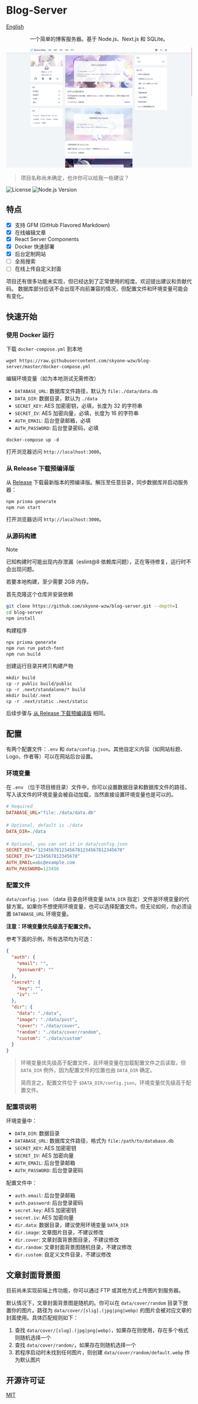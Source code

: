 # Blog-Server

[English](README.en.md)

<center>一个简单的博客服务器。基于 Node.js、Next.js 和 SQLite。</center>

![preview](previews/preview01.png)

> 项目名称尚未确定，也许你可以给我一些建议？

![License](https://img.shields.io/github/license/skyone-wzw/blog-server)
![Node.js Version](https://img.shields.io/node/v/skyone-wzw/blog-server)

## 特点

* [x] 支持 GFM (GitHub Flavored Markdown)
* [x] 在线编辑文章
* [x] React Server Components
* [x] Docker 快速部署
* [x] 后台定制网站
* [ ] 全局搜索
* [ ] 在线上传自定义封面

项目还有很多功能未实现，但已经达到了正常使用的程度。欢迎提出建议和贡献代码。 数据库部分应该不会出现不向前兼容的情况，但配置文件和环境变量可能会有变化。

## 快速开始

### 使用 Docker 运行

下载 `docker-compose.yml` 到本地

```shell
wget https://raw.githubusercontent.com/skyone-wzw/blog-server/master/docker-compose.yml
```

编辑环境变量（如为本地测试无需修改）

* `DATABASE_URL`: 数据库文件路径，默认为 `file:./data/data.db`
* `DATA_DIR`: 数据目录，默认为 `./data`
* `SECRET_KEY`: AES 加密密钥，必填，长度为 32 的字符串
* `SECRET_IV`: AES 加密向量，必填，长度为 16 的字符串
* `AUTH_EMAIL`: 后台登录邮箱，必填
* `AUTH_PASSWORD`: 后台登录密码，必填

```shell
docker-compose up -d
```

打开浏览器访问 `http://localhost:3000`。

### 从 Release 下载预编译版

从 [Release](https://github.com/skyone-wzw/blog-server/releases) 下载最新版本的预编译版。解压至任意目录，同步数据库并启动服务器：

```shell
npm prisma generate
npm run start
```

打开浏览器访问 `http://localhost:3000`。

### 从源码构建

> [!NOTE]
> 已知构建时可能出现内存泄漏（eslint@8 依赖库问题），正在等待修复，运行时不会出现问题。
> 
> 若要本地构建，至少需要 2GB 内存。

首先克隆这个仓库并安装依赖

```bash
git clone https://github.com/skyone-wzw/blog-server.git --depth=1
cd blog-server
npm install
```

构建程序

```shell
npx prisma generate
npm run run patch-font
npm run build
```

创建运行目录并拷贝构建产物

```shell
mkdir build
cp -r public build/public
cp -r .next/standalone/* build
mkdir build/.next
cp -r .next/static .next/static
```

后续步骤与 [从 Release 下载预编译版](#从-release-下载预编译版) 相同。

## 配置

有两个配置文件：`.env` 和 `data/config.json`。其他自定义内容（如网站标题、Logo、作者等）可以在网站后台设置。

### 环境变量

在 `.env` （位于项目根目录）文件中，你可以设置数据目录和数据库文件的路径，写入该文件的环境变量会被自动加载，当然直接设置环境变量也是可以的。

```ini
# Required
DATABASE_URL="file:./data/data.db"

# Optional, default is ./data
DATA_DIR=./data

# Optional, you can set it in data/config.json
SECRET_KEY="12345678123456781234567812345678"
SECRET_IV="1234567812345678"
AUTH_EMAIL=abc@example.com
AUTH_PASSWORD=123456
```

### 配置文件

`data/config.json` （data 目录由环境变量 `DATA_DIR` 指定）文件是环境变量的代替方案。如果你不想使用环境变量，也可以选择配置文件。但无论如何，你必须设置 `DATABASE_URL` 环境变量。

**注意：环境变量优先级高于配置文件。**

参考下面的示例，所有选项均为可选：

```json
{
  "auth": {
    "email": "",
    "password": ""
  },
  "secret": {
    "key": "",
    "iv": ""
  },
  "dir": {
    "data": "./data",
    "image": "./data/post",
    "cover": "./data/cover",
    "random": "./data/cover/random",
    "custom": "./data/custom"
  }
}
```

> 环境变量优先级高于配置文件，且环境变量在加载配置文件之后读取，但 `DATA_DIR` 例外，因为配置文件的位置也由 `DATA_DIR` 确定。
> 
> 简而言之，配置文件位于 `$DATA_DIR/config.json`，环境变量优先级高于配置文件。

### 配置项说明

环境变量中：

* `DATA_DIR`: 数据目录
* `DATABASE_URL`: 数据库文件路径，格式为 `file:/path/to/database.db`
* `SECRET_KEY`: AES 加密密钥
* `SECRET_IV`: AES 加密向量
* `AUTH_EMAIL`: 后台登录邮箱
* `AUTH_PASSWORD`: 后台登录密码

配置文件中：

* `auth.email`: 后台登录邮箱
* `auth.password`: 后台登录密码
* `secret.key`: AES 加密密钥
* `secret.iv`: AES 加密向量
* `dir.data`: 数据目录，建议使用环境变量 `DATA_DIR`
* `dir.image`: 文章图片目录，不建议修改
* `dir.cover`: 文章封面背景图目录，不建议修改
* `dir.random`: 文章封面背景图随机目录，不建议修改
* `dir.custom`: 自定义文件目录，不建议修改

## 文章封面背景图

目前尚未实现前端上传功能，你可以通过 FTP 或其他方式上传图片到服务器。

默认情况下，文章封面背景图是随机的。你可以在 `data/cover/random` 目录下放置你的图片。路径为 `data/cover/[slig].(jpg|png|webp)` 的图片会被对应文章的封面使用。具体匹配规则如下：

1. 查找 `data/cover/[slug].(jpg|png|webp)`，如果存在则使用，存在多个格式则随机选择一个
2. 查找 `data/cover/random/`，如果存在则随机选择一个
3. 若程序启动时未找到任何图片，则创建 `data/cover/random/default.webp` 作为默认图片

## 开源许可证

[MIT](LICENSE)
